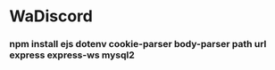 # WaDiscord


### npm install ejs dotenv cookie-parser body-parser path url express express-ws mysql2
